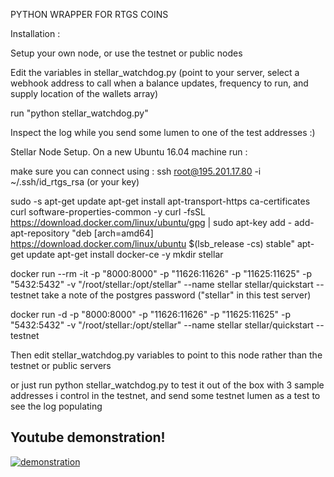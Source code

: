 PYTHON WRAPPER FOR RTGS COINS

Installation :

Setup your own node, or use the testnet or public nodes

Edit the variables in stellar_watchdog.py (point to your server, select a webhook address to call when a balance updates, frequency to run, and supply location of the wallets array)

run "python  stellar_watchdog.py"

Inspect the log while you send some lumen to one of the test addresses :)


Stellar Node Setup.
On a new Ubuntu  16.04 machine run :

make sure you can connect using :
ssh root@195.201.17.80 -i ~/.ssh/id_rtgs_rsa   (or your key)

sudo -s
apt-get update
apt-get install apt-transport-https ca-certificates curl software-properties-common -y
curl -fsSL https://download.docker.com/linux/ubuntu/gpg | sudo apt-key add -
add-apt-repository "deb [arch=amd64] https://download.docker.com/linux/ubuntu $(lsb_release -cs) stable"
apt-get update
apt-get install docker-ce -y
mkdir stellar


docker run --rm -it -p "8000:8000"  -p "11626:11626"  -p "11625:11625" -p "5432:5432"  -v "/root/stellar:/opt/stellar" --name stellar stellar/quickstart --testnet
take a note of the postgres password ("stellar" in this test server)

docker run -d -p "8000:8000"  -p "11626:11626"  -p "11625:11625" -p "5432:5432" -v "/root/stellar:/opt/stellar" --name stellar stellar/quickstart --testnet

Then edit stellar_watchdog.py variables to point to this node rather than the testnet or public servers


or just run python  stellar_watchdog.py to test it out of the box with 3 sample addresses i control in the testnet, and send some testnet lumen as a test to see the log populating


Youtube demonstration!
---
[![demonstration](https://img.youtube.com/vi/xGE9TObRTAY/0.jpg)](https://youtu.be/xGE9TObRTAY)